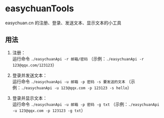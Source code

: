 # easychuanTools
easychuan.cn 的注册、登录、发送文本、显示文本的小工具

## 用法
1. 注册：   
   运行命令 `./easychuanApi -r 邮箱/密码` （示例：`./easychuanApi -r 123@qqx.com/123123`）

2. 登录并发送文本：   
   运行命令 `./easychuanApi -u 邮箱 -p 密码 -s 要发送的文本` （示例：`./easychuanApi -u 123@qqx.com -p 123123 -s hello`）

3. 登录并显示文本：   
   运行命令 `./easychuanApi -u 邮箱 -p 密码 -g txt` （示例：`./easychuanApi -u 123@qqx.com -p 123123 -g txt`）
